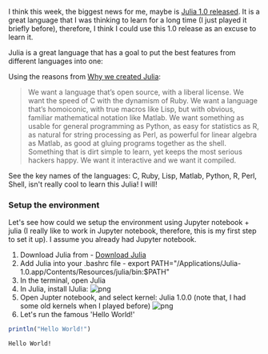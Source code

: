 
I think this week, the biggest news for me, maybe is [Julia 1.0 released](https://julialang.org/blog/2018/08/one-point-zero). It is a great language that I was thinking to learn for a long time (I just played it briefly before), therefore, I think I could use this 1.0 release as an excuse to learn it. 

Julia is a great language that has a goal to put the best features from different languages into one:

Using the reasons from [Why we created Julia](https://julialang.org/blog/2012/02/why-we-created-julia):


> We want a language that’s open source, with a liberal license. We want the speed of C with the dynamism of Ruby. We want a language that’s homoiconic, with true macros like Lisp, but with obvious, familiar mathematical notation like Matlab. We want something as usable for general programming as Python, as easy for statistics as R, as natural for string processing as Perl, as powerful for linear algebra as Matlab, as good at gluing programs together as the shell. Something that is dirt simple to learn, yet keeps the most serious hackers happy. We want it interactive and we want it compiled.

See the key names of the languages: C, Ruby, Lisp, Matlab, Python, R, Perl, Shell, isn't really cool to learn this Julia! I will! 

### Setup the environment

Let's see how could we setup the environment using Jupyter notebook + julia (I really like to work in Jupyter notebook, therefore, this is my first step to set it up). I assume you already had Jupyter notebook. 

1. Download Julia from - [Download Julia](https://julialang.org/downloads/)
2. Add Julia into your .bashrc file - export PATH="/Applications/Julia-1.0.app/Contents/Resources/julia/bin:$PATH"
3. In the terminal, open Julia
4. In Julia, install IJulia:
    ![png](https://raw.githubusercontent.com/qingkaikong/blog/master/2018_37_Julia_1pt0/figures/figure_0.png)
5. Open Jupter notebook, and select kernel: Julia 1.0.0 (note that, I had some old kernels when I played before)
    ![png](https://raw.githubusercontent.com/qingkaikong/blog/master/2018_37_Julia_1pt0/figures/figure_1.png)
6. Let's run the famous 'Hello World!'


```julia
println("Hello World!")
```

    Hello World!

